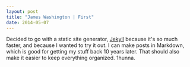 ```yaml
---
layout: post
title: "James Washington | First"
date: 2014-05-07
---
```


Decided to go with a static site generator,  [Jekyll](http://jekyllrb.com) because it's so much faster, and because I wanted to try it out.  I can make posts in Markdown, which is good for getting my stuff back 10 years later.  That should also make it easier to keep everything organized.  1hunna.
